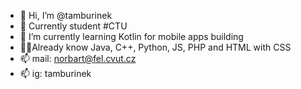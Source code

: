 - 👋 Hi, I’m @tamburinek
- 👀 Currently student #CTU
- 🌱 I’m currently learning Kotlin for mobile apps building
- 🏃‍♂️Already know Java, C++, Python, JS, PHP and HTML with CSS
- 📫 mail: norbart@fel.cvut.cz
- 📫 ig: tamburinek
